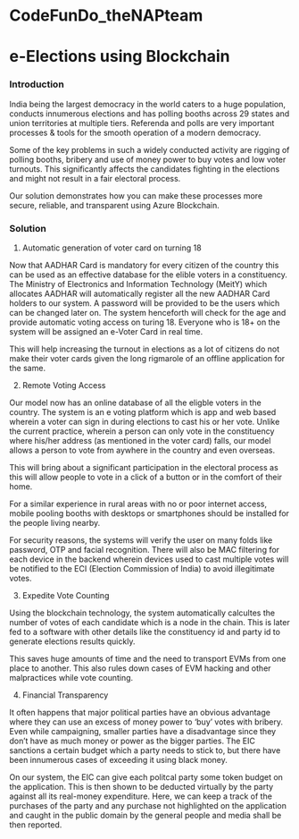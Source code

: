 # CodeFunDo_theNAPteam
# e-Elections using Blockchain

### Introduction 

India being the largest democracy in the world caters to a huge population, conducts innumerous elections and has polling booths across 29 states and union territories at multiple tiers. Referenda and polls are very important processes & tools for the smooth operation of a modern democracy.

Some of the key problems in such a widely conducted activity are rigging of polling booths, bribery and use of money power to buy votes and low voter turnouts. This significantly affects the candidates fighting in the elections and might not result in a fair electoral process.   

Our solution demonstrates how you can make these processes more secure, reliable, and transparent using Azure Blockchain.

### Solution

1. Automatic generation of voter card on turning 18

Now that AADHAR Card is mandatory for every citizen of the country this can be used as an effective database for the elible voters in a constituency. The Ministry of Electronics and Information Technology (MeitY) which allocates AADHAR will automatically register all the new AADHAR Card holders to our system. A password will be provided to be the users which can be changed later on. The system henceforth will check for the age and provide automatic voting access on turing 18. Everyone who is 18+ on the system will be assigned an e-Voter Card in real time. 

This will help increasing the turnout in elections as a lot of citizens do not make their voter cards given the long rigmarole of an offline application for the same. 

2. Remote Voting Access

Our model now has an online database of all the eligble voters in the country. The system is an e voting platform which is app and web based wherein a voter can sign in during elections to cast his or her vote. Unlike the current practice, wherein a person can only vote in the constituency where his/her address (as mentioned in the voter card) falls, our model allows a person to vote from aywhere in the country and even overseas. 

This will bring about a significant participation in the electoral process as this will allow people to vote in a click of a button or in the comfort of their home. 

For a similar experience in rural areas with no or poor internet access, mobile pooling booths with desktops or smartphones should be installed for the people living nearby. 

For security reasons, the systems will verify the user on many folds like password, OTP and facial recognition. There will also be MAC filtering for each device in the backend wherein devices used to cast multiple votes will be notified to the ECI (Election Commission of India) to avoid illegitimate votes. 

3. Expedite Vote Counting 

Using the blockchain technology, the system automatically calcultes the number of votes of each candidate which is a node in the chain. This is later fed to a software with other details like the constituency id and party id to generate elections results quickly. 

This saves huge amounts of time and the need to transport EVMs from one place to another. This also rules down cases of EVM hacking and other malpractices while vote counting. 

4. Financial Transparency 

It often happens that major political parties have an obvious advantage where they can use an excess of money power to ‘buy’ votes with bribery. Even while campaigning, smaller parties have a disadvantage since they don’t have as much money or power as the bigger parties. The EIC sanctions a certain budget which a party needs to stick to, but there have been innumerous cases of exceeding it using black money. 

On our system, the EIC can give each politcal party some token budget on the application. This is then shown to be deducted virtually by the party against all its real-money expenditure. Here, we can keep a track of the purchases of the party and any purchase not highlighted on the application and caught in the public domain by the general people and media shall be then reported. 





